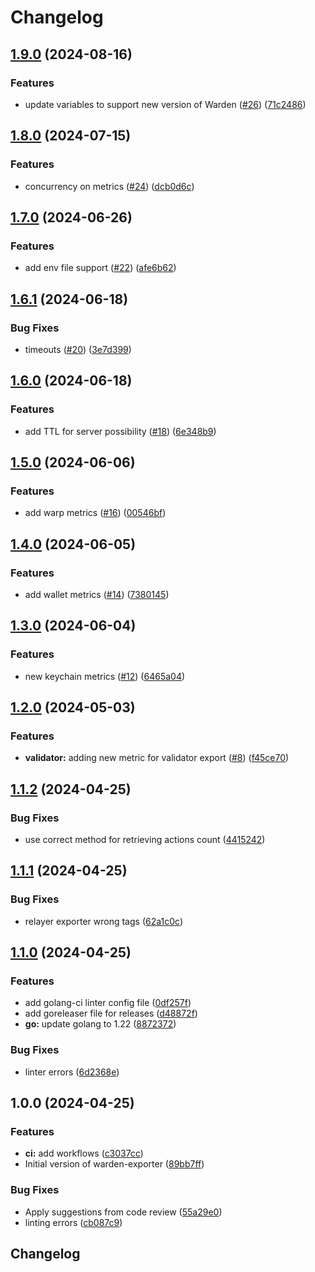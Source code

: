 # Changelog

## [1.9.0](https://github.com/warden-protocol/warden-exporter/compare/v1.8.0...v1.9.0) (2024-08-16)


### Features

* update variables to support new version of Warden ([#26](https://github.com/warden-protocol/warden-exporter/issues/26)) ([71c2486](https://github.com/warden-protocol/warden-exporter/commit/71c2486a853240b0bfa9c89ba81d730f05f89d81))

## [1.8.0](https://github.com/warden-protocol/warden-exporter/compare/v1.7.0...v1.8.0) (2024-07-15)


### Features

* concurrency on metrics ([#24](https://github.com/warden-protocol/warden-exporter/issues/24)) ([dcb0d6c](https://github.com/warden-protocol/warden-exporter/commit/dcb0d6ce8a42ee2d86436378cafd8e7286402e9e))

## [1.7.0](https://github.com/warden-protocol/warden-exporter/compare/v1.6.1...v1.7.0) (2024-06-26)


### Features

* add env file support ([#22](https://github.com/warden-protocol/warden-exporter/issues/22)) ([afe6b62](https://github.com/warden-protocol/warden-exporter/commit/afe6b625249b5deb4573eaf85490a5cace5d138a))

## [1.6.1](https://github.com/warden-protocol/warden-exporter/compare/v1.6.0...v1.6.1) (2024-06-18)


### Bug Fixes

* timeouts ([#20](https://github.com/warden-protocol/warden-exporter/issues/20)) ([3e7d399](https://github.com/warden-protocol/warden-exporter/commit/3e7d39968be0edb9e39d510ebc801fd74d270b22))

## [1.6.0](https://github.com/warden-protocol/warden-exporter/compare/v1.5.0...v1.6.0) (2024-06-18)


### Features

* add TTL for server possibility ([#18](https://github.com/warden-protocol/warden-exporter/issues/18)) ([6e348b9](https://github.com/warden-protocol/warden-exporter/commit/6e348b90c37c87b153fa2729742e89177b4b4f0e))

## [1.5.0](https://github.com/warden-protocol/warden-exporter/compare/v1.4.0...v1.5.0) (2024-06-06)


### Features

* add warp metrics ([#16](https://github.com/warden-protocol/warden-exporter/issues/16)) ([00546bf](https://github.com/warden-protocol/warden-exporter/commit/00546bf4236bc6280c56f62cd30f6f5c9a30211b))

## [1.4.0](https://github.com/warden-protocol/warden-exporter/compare/v1.3.0...v1.4.0) (2024-06-05)


### Features

* add wallet metrics ([#14](https://github.com/warden-protocol/warden-exporter/issues/14)) ([7380145](https://github.com/warden-protocol/warden-exporter/commit/73801459d317d711b2f48a565b12bf5fe0e03dab))

## [1.3.0](https://github.com/warden-protocol/warden-exporter/compare/v1.2.0...v1.3.0) (2024-06-04)


### Features

* new keychain metrics ([#12](https://github.com/warden-protocol/warden-exporter/issues/12)) ([6465a04](https://github.com/warden-protocol/warden-exporter/commit/6465a04b1e4f5eb98547ba89f61ae1250d836809))

## [1.2.0](https://github.com/warden-protocol/warden-exporter/compare/v1.1.2...v1.2.0) (2024-05-03)


### Features

* **validator:** adding new metric for validator export ([#8](https://github.com/warden-protocol/warden-exporter/issues/8)) ([f45ce70](https://github.com/warden-protocol/warden-exporter/commit/f45ce70047d02c1761769184214bd5837ded6b4c))

## [1.1.2](https://github.com/warden-protocol/warden-exporter/compare/v1.1.1...v1.1.2) (2024-04-25)


### Bug Fixes

* use correct method for retrieving actions count ([4415242](https://github.com/warden-protocol/warden-exporter/commit/4415242515be2c6ad602b2df96e6d8aa4b5af4a7))

## [1.1.1](https://github.com/warden-protocol/warden-exporter/compare/v1.1.0...v1.1.1) (2024-04-25)


### Bug Fixes

* relayer exporter wrong tags ([62a1c0c](https://github.com/warden-protocol/warden-exporter/commit/62a1c0c52a1e888ec91a3bf945d9bba349d6478b))

## [1.1.0](https://github.com/warden-protocol/warden-exporter/compare/v1.0.0...v1.1.0) (2024-04-25)


### Features

* add golang-ci linter config file ([0df257f](https://github.com/warden-protocol/warden-exporter/commit/0df257f636bf9d1211f31a66fe1c4b74a7cd05bb))
* add goreleaser file for releases ([d48872f](https://github.com/warden-protocol/warden-exporter/commit/d48872ff3a5e1201864b209b67930b04af8c8957))
* **go:** update golang to 1.22 ([8872372](https://github.com/warden-protocol/warden-exporter/commit/8872372deb293517ecd4223df4ef2dd080076811))


### Bug Fixes

* linter errors ([6d2368e](https://github.com/warden-protocol/warden-exporter/commit/6d2368e4d960bc83ccb3f63155b7f313d538b5f4))

## 1.0.0 (2024-04-25)


### Features

* **ci:** add workflows ([c3037cc](https://github.com/warden-protocol/warden-exporter/commit/c3037ccccb5efbb27cce1ad1c806c65aa7412226))
* Initial version of warden-exporter ([89bb7ff](https://github.com/warden-protocol/warden-exporter/commit/89bb7ffa84f787e23f495c61f51e607375c1a9b3))


### Bug Fixes

* Apply suggestions from code review ([55a29e0](https://github.com/warden-protocol/warden-exporter/commit/55a29e0ccaf4a1a477311dff9890b9418fefda9d))
* linting errors ([cb087c9](https://github.com/warden-protocol/warden-exporter/commit/cb087c98793d494ca6d80e54942a1abc3f75bc32))

## Changelog
